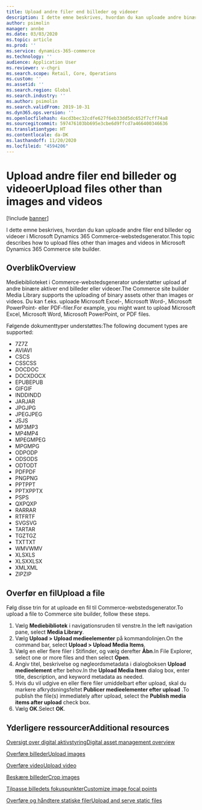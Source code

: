 ```yaml
---
title: Upload andre filer end billeder og videoer
description: I dette emne beskrives, hvordan du kan uploade andre binære filer end billeder og videoer i Microsoft Dynamics 365 Commerce-webstedsgenerator.
author: psimolin
manager: annbe
ms.date: 03/03/2020
ms.topic: article
ms.prod: ''
ms.service: dynamics-365-commerce
ms.technology: ''
audience: Application User
ms.reviewer: v-chgri
ms.search.scope: Retail, Core, Operations
ms.custom: ''
ms.assetid: ''
ms.search.region: Global
ms.search.industry: ''
ms.author: psimolin
ms.search.validFrom: 2019-10-31
ms.dyn365.ops.version: ''
ms.openlocfilehash: 4acd3bec32cdfe627f6eb33dd5dc652f7cff74a8
ms.sourcegitcommit: 597476103bb695e3cbe6d9ffcd7a466400346636
ms.translationtype: HT
ms.contentlocale: da-DK
ms.lasthandoff: 11/20/2020
ms.locfileid: "4594206"
---
```

# <a name="upload-files-other-than-images-and-videos"></a><span data-ttu-id="3b3ae-103">Upload andre filer end billeder og videoer</span><span class="sxs-lookup"><span data-stu-id="3b3ae-103">Upload files other than images and videos</span></span>

[!include [banner](includes/banner.md)]

<span data-ttu-id="3b3ae-104">I dette emne beskrives, hvordan du kan uploade andre filer end billeder og videoer i Microsoft Dynamics 365 Commerce-webstedsgenerator.</span><span class="sxs-lookup"><span data-stu-id="3b3ae-104">This topic describes how to upload files other than images and videos in Microsoft Dynamics 365 Commerce site builder.</span></span>

## <a name="overview"></a><span data-ttu-id="3b3ae-105">Overblik</span><span class="sxs-lookup"><span data-stu-id="3b3ae-105">Overview</span></span>

<span data-ttu-id="3b3ae-106">Mediebiblioteket i Commerce-webstedsgenerator understøtter upload af andre binære aktiver end billeder eller videoer.</span><span class="sxs-lookup"><span data-stu-id="3b3ae-106">The Commerce site builder Media Library supports the uploading of binary assets other than images or videos.</span></span> <span data-ttu-id="3b3ae-107">Du kan f.eks. uploade Microsoft Excel-, Microsoft Word-, Microsoft PowerPoint- eller PDF-filer.</span><span class="sxs-lookup"><span data-stu-id="3b3ae-107">For example, you might want to upload Microsoft Excel, Microsoft Word, Microsoft PowerPoint, or PDF files.</span></span>

<span data-ttu-id="3b3ae-108">Følgende dokumenttyper understøttes:</span><span class="sxs-lookup"><span data-stu-id="3b3ae-108">The following document types are supported:</span></span>
- <span data-ttu-id="3b3ae-109">7Z</span><span class="sxs-lookup"><span data-stu-id="3b3ae-109">7Z</span></span>
- <span data-ttu-id="3b3ae-110">AVI</span><span class="sxs-lookup"><span data-stu-id="3b3ae-110">AVI</span></span>
- <span data-ttu-id="3b3ae-111">CS</span><span class="sxs-lookup"><span data-stu-id="3b3ae-111">CS</span></span>
- <span data-ttu-id="3b3ae-112">CSS</span><span class="sxs-lookup"><span data-stu-id="3b3ae-112">CSS</span></span>
- <span data-ttu-id="3b3ae-113">DOC</span><span class="sxs-lookup"><span data-stu-id="3b3ae-113">DOC</span></span>
- <span data-ttu-id="3b3ae-114">DOCX</span><span class="sxs-lookup"><span data-stu-id="3b3ae-114">DOCX</span></span>
- <span data-ttu-id="3b3ae-115">EPUB</span><span class="sxs-lookup"><span data-stu-id="3b3ae-115">EPUB</span></span>
- <span data-ttu-id="3b3ae-116">GIF</span><span class="sxs-lookup"><span data-stu-id="3b3ae-116">GIF</span></span>
- <span data-ttu-id="3b3ae-117">INDD</span><span class="sxs-lookup"><span data-stu-id="3b3ae-117">INDD</span></span>
- <span data-ttu-id="3b3ae-118">JAR</span><span class="sxs-lookup"><span data-stu-id="3b3ae-118">JAR</span></span>
- <span data-ttu-id="3b3ae-119">JPG</span><span class="sxs-lookup"><span data-stu-id="3b3ae-119">JPG</span></span>
- <span data-ttu-id="3b3ae-120">JPEG</span><span class="sxs-lookup"><span data-stu-id="3b3ae-120">JPEG</span></span>
- <span data-ttu-id="3b3ae-121">JS</span><span class="sxs-lookup"><span data-stu-id="3b3ae-121">JS</span></span>
- <span data-ttu-id="3b3ae-122">MP3</span><span class="sxs-lookup"><span data-stu-id="3b3ae-122">MP3</span></span>
- <span data-ttu-id="3b3ae-123">MP4</span><span class="sxs-lookup"><span data-stu-id="3b3ae-123">MP4</span></span>
- <span data-ttu-id="3b3ae-124">MPEG</span><span class="sxs-lookup"><span data-stu-id="3b3ae-124">MPEG</span></span>
- <span data-ttu-id="3b3ae-125">MPG</span><span class="sxs-lookup"><span data-stu-id="3b3ae-125">MPG</span></span>
- <span data-ttu-id="3b3ae-126">ODP</span><span class="sxs-lookup"><span data-stu-id="3b3ae-126">ODP</span></span>
- <span data-ttu-id="3b3ae-127">ODS</span><span class="sxs-lookup"><span data-stu-id="3b3ae-127">ODS</span></span>
- <span data-ttu-id="3b3ae-128">ODT</span><span class="sxs-lookup"><span data-stu-id="3b3ae-128">ODT</span></span>
- <span data-ttu-id="3b3ae-129">PDF</span><span class="sxs-lookup"><span data-stu-id="3b3ae-129">PDF</span></span>
- <span data-ttu-id="3b3ae-130">PNG</span><span class="sxs-lookup"><span data-stu-id="3b3ae-130">PNG</span></span>
- <span data-ttu-id="3b3ae-131">PPT</span><span class="sxs-lookup"><span data-stu-id="3b3ae-131">PPT</span></span>
- <span data-ttu-id="3b3ae-132">PPTX</span><span class="sxs-lookup"><span data-stu-id="3b3ae-132">PPTX</span></span>
- <span data-ttu-id="3b3ae-133">PS</span><span class="sxs-lookup"><span data-stu-id="3b3ae-133">PS</span></span>
- <span data-ttu-id="3b3ae-134">QXP</span><span class="sxs-lookup"><span data-stu-id="3b3ae-134">QXP</span></span>
- <span data-ttu-id="3b3ae-135">RAR</span><span class="sxs-lookup"><span data-stu-id="3b3ae-135">RAR</span></span>
- <span data-ttu-id="3b3ae-136">RTF</span><span class="sxs-lookup"><span data-stu-id="3b3ae-136">RTF</span></span>
- <span data-ttu-id="3b3ae-137">SVG</span><span class="sxs-lookup"><span data-stu-id="3b3ae-137">SVG</span></span>
- <span data-ttu-id="3b3ae-138">TAR</span><span class="sxs-lookup"><span data-stu-id="3b3ae-138">TAR</span></span>
- <span data-ttu-id="3b3ae-139">TGZ</span><span class="sxs-lookup"><span data-stu-id="3b3ae-139">TGZ</span></span>
- <span data-ttu-id="3b3ae-140">TXT</span><span class="sxs-lookup"><span data-stu-id="3b3ae-140">TXT</span></span>
- <span data-ttu-id="3b3ae-141">WMV</span><span class="sxs-lookup"><span data-stu-id="3b3ae-141">WMV</span></span>
- <span data-ttu-id="3b3ae-142">XLS</span><span class="sxs-lookup"><span data-stu-id="3b3ae-142">XLS</span></span>
- <span data-ttu-id="3b3ae-143">XLSX</span><span class="sxs-lookup"><span data-stu-id="3b3ae-143">XLSX</span></span>
- <span data-ttu-id="3b3ae-144">XML</span><span class="sxs-lookup"><span data-stu-id="3b3ae-144">XML</span></span>
- <span data-ttu-id="3b3ae-145">ZIP</span><span class="sxs-lookup"><span data-stu-id="3b3ae-145">ZIP</span></span>

## <a name="upload-a-file"></a><span data-ttu-id="3b3ae-146">Overfør en fil</span><span class="sxs-lookup"><span data-stu-id="3b3ae-146">Upload a file</span></span>

<span data-ttu-id="3b3ae-147">Følg disse trin for at uploade en fil til Commerce-webstedsgenerator.</span><span class="sxs-lookup"><span data-stu-id="3b3ae-147">To upload a file to Commerce site builder, follow these steps.</span></span>

1. <span data-ttu-id="3b3ae-148">Vælg **Mediebibliotek** i navigationsruden til venstre.</span><span class="sxs-lookup"><span data-stu-id="3b3ae-148">In the left navigation pane, select **Media Library**.</span></span>
1. <span data-ttu-id="3b3ae-149">Vælg **Upload \> Upload medieelementer** på kommandolinjen.</span><span class="sxs-lookup"><span data-stu-id="3b3ae-149">On the command bar, select **Upload \> Upload Media Items**.</span></span>
1. <span data-ttu-id="3b3ae-150">Vælg en eller flere filer i Stifinder, og vælg derefter **Åbn**.</span><span class="sxs-lookup"><span data-stu-id="3b3ae-150">In File Explorer, select one or more files and then select **Open**.</span></span>
1. <span data-ttu-id="3b3ae-151">Angiv titel, beskrivelse og nøgleordsmetadata i dialogboksen **Upload medieelement** efter behov.</span><span class="sxs-lookup"><span data-stu-id="3b3ae-151">In the **Upload Media Item** dialog box, enter title, description, and keyword metadata as needed.</span></span>
1. <span data-ttu-id="3b3ae-152">Hvis du vil udgive en eller flere filer umiddelbart efter upload, skal du markere afkrydsningsfeltet **Publicer medieelementer efter upload** .</span><span class="sxs-lookup"><span data-stu-id="3b3ae-152">To publish the file(s) immediately after upload, select the **Publish media items after upload** check box.</span></span>
1. <span data-ttu-id="3b3ae-153">Vælg **OK**.</span><span class="sxs-lookup"><span data-stu-id="3b3ae-153">Select **OK**.</span></span>

## <a name="additional-resources"></a><span data-ttu-id="3b3ae-154">Yderligere ressourcer</span><span class="sxs-lookup"><span data-stu-id="3b3ae-154">Additional resources</span></span>

[<span data-ttu-id="3b3ae-155">Oversigt over digital aktivstyring</span><span class="sxs-lookup"><span data-stu-id="3b3ae-155">Digital asset management overview</span></span>](dam-overview.md)

[<span data-ttu-id="3b3ae-156">Overføre billeder</span><span class="sxs-lookup"><span data-stu-id="3b3ae-156">Upload images</span></span>](dam-upload-images.md)

[<span data-ttu-id="3b3ae-157">Overføre video</span><span class="sxs-lookup"><span data-stu-id="3b3ae-157">Upload video</span></span>](dam-upload-video.md)

[<span data-ttu-id="3b3ae-158">Beskære billeder</span><span class="sxs-lookup"><span data-stu-id="3b3ae-158">Crop images</span></span>](dam-crop-images.md)

[<span data-ttu-id="3b3ae-159">Tilpasse billedets fokuspunkter</span><span class="sxs-lookup"><span data-stu-id="3b3ae-159">Customize image focal points</span></span>](dam-custom-focal-point.md)

[<span data-ttu-id="3b3ae-160">Overføre og håndtere statiske filer</span><span class="sxs-lookup"><span data-stu-id="3b3ae-160">Upload and serve static files</span></span>](upload-serve-static-files.md)
